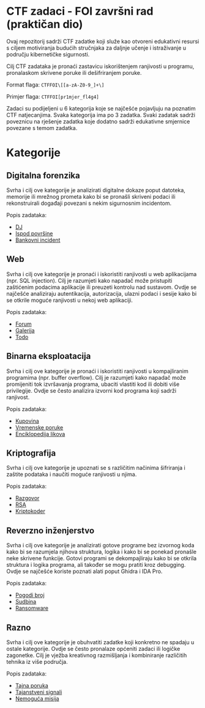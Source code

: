 # CTF zadaci - FOI završni rad (praktičan dio)
Ovaj repozitorij sadrži CTF zadatke koji služe kao otvoreni edukativni resursi s ciljem motiviranja budućih stručnjaka za daljnje učenje i istraživanje u području kibernetičke sigurnosti.

Cilj CTF zadataka je pronaći zastavicu iskorištenjem ranjivosti u programu, pronalaskom skrivene poruke ili dešifriranjem poruke.

Format flaga: ```CTFFOI\[[a-zA-Z0-9_]+\]```

Primjer flaga: ```CTFFOI[pr1mjer_fl4g4]```

Zadaci su podijeljeni u 6 kategorija koje se najčešće pojavljuju na poznatim CTF natjecanjima.
Svaka kategorija ima po 3 zadatka.
Svaki zadatak sadrži poveznicu na rješenje zadatka koje dodatno sadrži edukativne smjernice povezane s temom zadatka.

# Kategorije

## Digitalna forenzika
Svrha i cilj ove kategorije je analizirati digitalne dokaze poput datoteka, memorije ili mrežnog prometa kako bi se pronašli skriveni podaci ili rekonstruirali događaji povezani s nekim sigurnosnim incidentom.

Popis zadataka:
- [DJ](https://github.com/fnovak22/ctf-zavrsni/tree/main/Zadaci/Forenzika/DJ)
- [Ispod površine](https://github.com/fnovak22/ctf-zavrsni/tree/main/Zadaci/Forenzika/Ispod%20povrsine)
- [Bankovni incident](https://github.com/fnovak22/ctf-zavrsni/tree/main/Zadaci/Forenzika/Bankovni%20incident)

## Web
Svrha i cilj ove kategorije je pronaći i iskoristiti ranjivosti u web aplikacijama (npr. SQL injection). Cilj je razumjeti kako napadač može pristupiti zaštićenim podacima aplikacije ili preuzeti kontrolu nad sustavom. Ovdje se najčešće analiziraju autentikacija, autorizacija, ulazni podaci i sesije kako bi se otkrile moguće ranjivosti u nekoj web aplikaciji.

Popis zadataka:
- [Forum](https://github.com/fnovak22/ctf-zavrsni/tree/main/Zadaci/Web/Forum)
- [Galerija](https://github.com/fnovak22/ctf-zavrsni/tree/main/Zadaci/Web/Galerija)
- [Todo](https://github.com/fnovak22/ctf-zavrsni/tree/main/Zadaci/Web/Todo)

## Binarna eksploatacija
Svrha i cilj ove kategorije je pronaći i iskoristiti ranjivosti u kompajliranim programima (npr. buffer overflow). Cilj je razumjeti kako napadač može promijeniti tok izvršavanja programa, ubaciti vlastiti kod ili dobiti više privilegije. Ovdje se često analizira izvorni kod programa koji sadrži ranjivost.

Popis zadataka:
- [Kupovina](https://github.com/fnovak22/ctf-zavrsni/tree/main/Zadaci/Binarna%20eksploatacija/Kupovina)
- [Vremenske poruke](https://github.com/fnovak22/ctf-zavrsni/tree/main/Zadaci/Binarna%20eksploatacija/Vremenske%20poruke)
- [Enciklopedija likova](https://github.com/fnovak22/ctf-zavrsni/tree/main/Zadaci/Binarna%20eksploatacija/Enciklopedija%20likova)

## Kriptografija
Svrha i cilj ove kategorije je upoznati se s različitim načinima šifriranja i zaštite podataka i naučiti moguće ranjivosti u njima.

Popis zadataka:
- [Razgovor](https://github.com/fnovak22/ctf-zavrsni/tree/main/Zadaci/Kriptografija/Razgovor)
- [RSA](https://github.com/fnovak22/ctf-zavrsni/tree/main/Zadaci/Kriptografija/RSA)
- [Kriptokoder](https://github.com/fnovak22/ctf-zavrsni/tree/main/Zadaci/Kriptografija/Kriptokoder)

## Reverzno inženjerstvo
Svrha i cilj ove kategorije je analizirati gotove programe bez izvornog koda kako bi se razumjela njihova struktura, logika i kako bi se ponekad pronašle neke skrivene funkcije. Gotovi programi se dekompajliraju kako bi se otkrila struktura i logika programa, ali također se mogu pratiti kroz debugging. Ovdje se najčešće koriste poznati alati poput Ghidra i IDA Pro.

Popis zadataka:
- [Pogodi broj](https://github.com/fnovak22/ctf-zavrsni/tree/main/Zadaci/Reverzno%20in%C5%BEenjerstvo/Pogodi%20broj)
- [Sudbina](https://github.com/fnovak22/ctf-zavrsni/tree/main/Zadaci/Reverzno%20in%C5%BEenjerstvo/Sudbina)
- [Ransomware](https://github.com/fnovak22/ctf-zavrsni/tree/main/Zadaci/Reverzno%20in%C5%BEenjerstvo/Ransomware)

## Razno
Svrha i cilj ove kategorije je obuhvatiti zadatke koji konkretno ne spadaju u ostale kategorije. Ovdje se često pronalaze općeniti zadaci ili logičke zagonetke. Cilj je vježba kreativnog razmišljanja i kombiniranje različitih tehnika iz više područja.

Popis zadataka:
- [Tajna poruka](https://github.com/fnovak22/ctf-zavrsni/tree/main/Zadaci/Misc/Tajna%20poruka)
- [Tajanstveni signali](https://github.com/fnovak22/ctf-zavrsni/tree/main/Zadaci/Misc/Tajanstveni%20signali)
- [Nemoguća misija](https://github.com/fnovak22/ctf-zavrsni/tree/main/Zadaci/Misc/Nemoguca%20misija)



